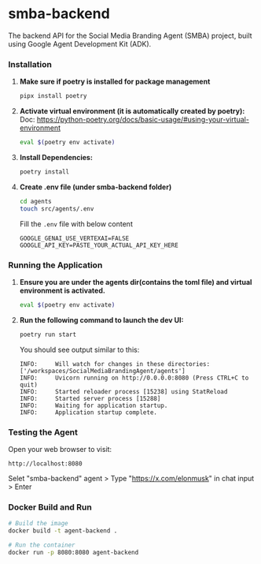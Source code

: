 # smba-backend

The backend API for the Social Media Branding Agent (SMBA) project, built using Google Agent Development Kit (ADK).


### Installation
1. **Make sure if poetry is installed for package management**
    ```bash
    pipx install poetry
    ```

2.  **Activate virtual environment (it is automatically created by poetry):**
    Doc: https://python-poetry.org/docs/basic-usage/#using-your-virtual-environment
    ```bash
    eval $(poetry env activate)
    ```

3.  **Install Dependencies:**
    ```bash
    poetry install
    ```

4. **Create .env file (under smba-backend folder)**
    ```bash
    cd agents
    touch src/agents/.env
    ```

    Fill the `.env` file with below content
    ```
    GOOGLE_GENAI_USE_VERTEXAI=FALSE
    GOOGLE_API_KEY=PASTE_YOUR_ACTUAL_API_KEY_HERE
    ```


### Running the Application

1.  **Ensure you are under the agents dir(contains the toml file) and virtual environment is activated.**
    ```bash
    eval $(poetry env activate)
    ```

2.  **Run the following command to launch the dev UI:**
    ```bash
    poetry run start
    ```

    You should see output similar to this:
    ```
    INFO:     Will watch for changes in these directories: ['/workspaces/SocialMediaBrandingAgent/agents']
    INFO:     Uvicorn running on http://0.0.0.0:8080 (Press CTRL+C to quit)
    INFO:     Started reloader process [15238] using StatReload
    INFO:     Started server process [15288]
    INFO:     Waiting for application startup.
    INFO:     Application startup complete.
    ```

### Testing the Agent

Open your web browser to visit:

`http://localhost:8080`

Selet "smba-backend" agent > Type "https://x.com/elonmusk" in chat input > Enter

### Docker Build and Run

```bash
# Build the image
docker build -t agent-backend .

# Run the container
docker run -p 8080:8080 agent-backend
```